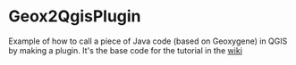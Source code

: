 # Geox2QgisPlugin
 Example of how to call a piece of Java code (based on Geoxygene) in QGIS by making a plugin.
 It's the base code for the tutorial in the [wiki](https://github.com/ilokhat/Geox2QgisPlugin/wiki/Lancer-un-code-%C3%A9crit-en-Java-depuis-un-plugin-Qgis)
